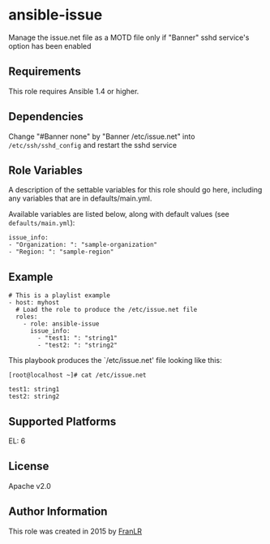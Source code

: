 # ansible-issue
Manage the issue.net file as a MOTD file only if "Banner" sshd service's option has been enabled

Requirements
------------
This role requires Ansible 1.4 or higher.

Dependencies
------------

Change "#Banner none" by "Banner /etc/issue.net" into `/etc/ssh/sshd_config` and restart the sshd service

Role Variables
--------------

A description of the settable variables for this role should go here, including any variables that are in defaults/main.yml.

Available variables are listed below, along with default values (see `defaults/main.yml`):

```
issue_info:
- "Organization: ": "sample-organization"
- "Region: ": "sample-region"
```

Example
-------

```
# This is a playlist example
- host: myhost
  # Load the role to produce the /etc/issue.net file
  roles:
    - role: ansible-issue
      issue_info:
        - "test1: ": "string1"
        - "test2: ": "string2"
```

This playbook produces the `/etc/issue.net' file looking like this:

```
[root@localhost ~]# cat /etc/issue.net

test1: string1
test2: string2

```

Supported Platforms
-------------------

EL: 6

License
-------

Apache v2.0

Author Information
------------------

This role was created in 2015 by [FranLR](https://github.com/franlr/)
